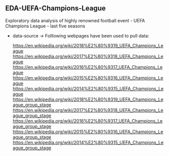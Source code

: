 ## EDA-UEFA-Champions-League

Exploratory data analysis of highly renowned football event - UEFA Champions League - last five seasons

* data-source -> Folllowing webpages have been used to pull data:

  https://en.wikipedia.org/wiki/2018%E2%80%9319_UEFA_Champions_League 
  https://en.wikipedia.org/wiki/2017%E2%80%9318_UEFA_Champions_League
  https://en.wikipedia.org/wiki/2016%E2%80%9317_UEFA_Champions_League
  https://en.wikipedia.org/wiki/2015%E2%80%9316_UEFA_Champions_League
  https://en.wikipedia.org/wiki/2014%E2%80%9315_UEFA_Champions_League
  https://en.wikipedia.org/wiki/2018%E2%80%9319_UEFA_Champions_League_group_stage
  https://en.wikipedia.org/wiki/2017%E2%80%9318_UEFA_Champions_League_group_stage
  https://en.wikipedia.org/wiki/2016%E2%80%9317_UEFA_Champions_League_group_stage
  https://en.wikipedia.org/wiki/2015%E2%80%9316_UEFA_Champions_League_group_stage
  https://en.wikipedia.org/wiki/2014%E2%80%9315_UEFA_Champions_League_group_stage

